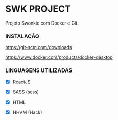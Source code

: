 # SWK PROJECT

Projeto Swonkie com Docker e Git.

### INSTALAÇÃO

https://git-scm.com/downloads

https://www.docker.com/products/docker-desktop

### LINGUAGENS UTILIZADAS

- [x] ReactJS
- [x] SASS (scss)
- [x] HTML
- [x] HHVM (Hack)

